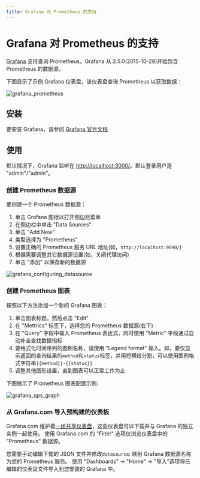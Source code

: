 ```yaml
---
title: Grafana 对 Prometheus 的支持
---
```


# Grafana 对 Prometheus 的支持

[Grafana](http://grafana.org/) 支持查询 Prometheus。Grafana 从 2.5.0\(2015-10-28\)开始包含 Prometheus 的数据源。

下图显示了示例 Grafana 仪表盘，该仪表盘查询 Prometheus 以获取数据： 

![grafana\_prometheus](https://prometheus.io/assets/grafana_prometheus.png)

## 安装 <a id="installing"></a>

要安装 Grafana，请参阅 [Grafana 官方文档](https://grafana.com/grafana/download/)

## 使用 <a id="using"></a>

默认情况下，Grafana 监听在 [http://localhost:3000/](http://localhost:3000/)。默认登录用户是 "admin"/"admin"。

### 创建 Prometheus 数据源 <a id="creating-a-prometheus-data-source"></a>

要创建一个 Prometheus 数据源：

1. 单击 Grafana 图标以打开侧边栏菜单
2. 在侧边栏中单击 "Data Sources"
3. 单击 "Add New"
4. 类型选择为 "Prometheus"
5. 设置正确的 Prometheus 服务 URL 地址\(如，`http://localhost:9090/`\)
6. 根据需要调整其它数据源设置\(如，关闭代理访问\)
7. 单击 "添加" 以保存新的数据源

![grafana\_configuring\_datasource](https://prometheus.io/assets/grafana_configuring_datasource.png)

### 创建 Prometheus 图表 <a id="creating-a-prometheus-graph"></a>

按照以下方法添加一个新的 Grafana 图表：

1. 单击图表标题，然后点击 "Edit"
2. 在 "Mettrics" 标签下，选择您的 Prometheus 数据源\(右下\)
3. 在 "Query" 字段中输入 Prometheus 表达式，同时使用 "Metric" 字段通过自动补全查找数据指标
4. 要格式化时间序列的图例名称，请使用 "Legend format" 输入。如，要仅显示返回的查询结果的`method`和`status`标签，并用短横线分割，可以使用图例格式字符串`{{method}}-{{status}}`
5. 调整其他图形设置，直到图表可以正常工作为止

下图展示了 Prometheus 图表配置示例:

![grafana\_qps\_graph](https://prometheus.io/assets/grafana_qps_graph.png)

### 从 Grafana.com 导入预构建的仪表板 <a id="importing-pre-built-dashboards-from-grafana-com"></a>

Grafana.com 维护着[一组共享仪表盘](https://grafana.com/dashboards)，这些仪表盘可以下载并与 Grafana 的独立实例一起使用。 使用 Grafana.com 的 "Filter" 选项仅浏览仪表盘中的 "Prometheus" 数据源。

您需要手动编辑下载的 JSON 文件并修改`datasource`: 映射 Grafana 数据源名称为您的 Prometheus 服务。 使用 "Dashboards" → "Home" → "导入"选项将已编辑的仪表盘文件导入到您安装的 Grafana 中。

